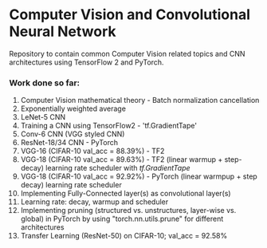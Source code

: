 # Computer Vision and Convolutional Neural Network

Repository to contain common Computer Vision related topics and CNN architectures using TensorFlow 2 and PyTorch.


### Work done so far:
1. Computer Vision mathematical theory - Batch normalization cancellation
2. Exponentially weighted average
3. LeNet-5 CNN
4. Training a CNN using TensorFlow2 - 'tf.GradientTape'
5. Conv-6 CNN (VGG styled CNN)
6. ResNet-18/34 CNN - PyTorch
7. VGG-16 (CIFAR-10 val_acc = 88.39%) - TF2
8. VGG-18 (CIFAR-10 val_acc = 89.63%) - TF2 (linear warmup + step-decay) learning rate scheduler with _tf.GradientTape_
9. VGG-18 (CIFAR-10 val_acc = 92.92%) - PyTorch (linear warmpup + step decay) learning rate scheduler
10. Implementing Fully-Connected layer(s) as convolutional layer(s)
11. Learning rate: decay, warmup and scheduler
12. Implementing pruning (structured vs. unstructures, layer-wise vs. global) in PyTorch by using "torch.nn.utils.prune" for different architectures
13. Transfer Learning (ResNet-50) on CIFAR-10; val_acc = 92.58%

